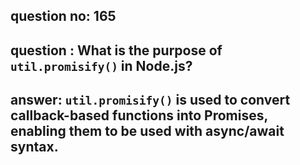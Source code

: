 
      
## question no: 165

## question : What is the purpose of `util.promisify()` in Node.js?

## answer: `util.promisify()` is used to convert callback-based functions into Promises, enabling them to be used with async/await syntax.
      